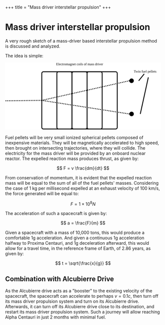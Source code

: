 +++
title = "Mass driver interstellar propulsion"
+++

# Mass driver interstellar propulsion

A very rough sketch of a mass-driver based interstellar propulsion method is discussed and analyzed.

<!---->

The idea is simple:

![Diagram](mass-driver-diagram.svg)

Fuel pellets will be very small ionized spherical pellets composed of inexpensive materials. They will be magnetically accelerated to high speed, then brought on intersecting trajectories, where they will collide. The electricity for the mass driver will be provided by an onboard nuclear reactor. The expelled reaction mass produces thrust, as given by:

$$
F = v \frac{dm}{dt}
$$

From conservation of momentum, it is evident that the expelled reaction mass will be equal to the sum of all of the fuel pellets' masses. Considering the case of 1 kg per millisecond expelled at an exhaust velocity of 100 km/s, the force generated will be equal to:

$$
F = 1 \times 10^8 N
$$

The acceleration of such a spacecraft is given by:

$$
a = \frac{F}{m}
$$

Given a spacecraft with a mass of 10,000 tons, this would produce a comfortable 1g acceleration. And given a continuous 1g acceleration halfway to Proxima Centauri, and 1g deceleration afterward, this would allow for a travel time, in the reference frame of Earth, of 2.86 years, as given by:

$$
t = \sqrt{\frac{x}{g}}
$$

## Combination with Alcubierre Drive

As the Alcubierre drive acts as a "booster" to the existing velocity of the spacecraft, the spacecraft can accelerate to perhaps $v = 0.1c$, then turn off its mass driver propulsion system and turn on its Alcubierre drive. Afterwards, it can turn off its Alcubierre drive close to its destination, and restart its mass driver propulsion system. Such a journey will allow reaching Alpha Centauri in just 2 months with minimal fuel.
